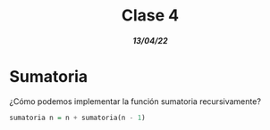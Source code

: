<div align='center'>
  <h1>Clase 4</h1>
  <h5>13/04/22</h5>
</div>

# Sumatoria

¿Cómo podemos implementar la función sumatoria  recursivamente?

```haskell
sumatoria n = n + sumatoria(n - 1)
```

